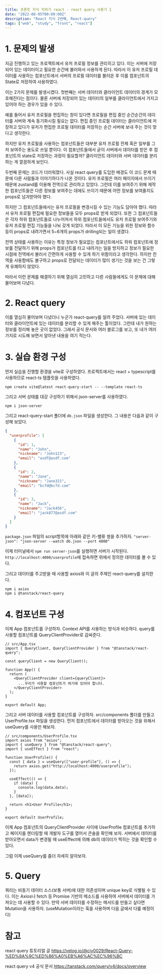 ```yaml
---
title: 프론트 지식 익히기 react - react query 사용기 1
date: "2022-08-05T00:00:00Z"
description: "React 지식 2번째, React-query"
tags: ["web", "study", "front", "react"]
---
```


# 1. 문제의 발생

지금 진행하고 있는 프로젝트에서 유저 프로필 정보를 관리히고 있다. 이는 서버에 저장되어 있는 데이터이고 필요한 순간에 불러와서 사용하게 된다. 따라서 이 유저 프로필 데이터를 사용하는 컴포넌트에서 서버의 프로필 데이터를 불러온 후 이를 컴포넌트의 State로 저장하여 사용하였다.

이는 2가지 문제를 발생시켰다. 첫번째는 서버 데이터와 클라이언트 데이터의 경계가 모호해진다는 점이다. 물론 서버에 저장되어 있는 데이터의 일부를 클라이언트에서 가지고 있어야 하는 경우가 있을 수 있다.

예를 들어서 유저 프로필을 편집하는 창이 있다면 프로필을 편집 중인 순간순간의 데이터를 서버와 계속 동기화시킬 필요는 없다. 편집 중인 프로필 데이터는 클라이언트에 저장하고 있다가 유저가 편집한 프로필 데이터를 저장하는 순간 서버에 보내 주는 것이 맞다고 생각한다.

하지만 유저 프로필을 사용하는 컴포넌트들은 대부분 유저 프로필 전체 혹은 일부를 그저 보여주는 용도로 쓰일 뿐이다. 이 컴포넌트들에서 굳이 서버에서 데이터를 받은 후 컴포넌트의 state로 저장하는 과정이 필요할까? 클라이언트 데이터와 서버 데이터를 분리하는 게 깔끔하게 보인다.

두번째 문제는 코드가 더러워졌다. 사실 react query를 도입한 배경도 이 코드 문제 때문에 다른 사람들과 이야기하다가 나온 것이다. 유저 프로필은 여러 페이지에서 쓰이기 때문에 zustand를 이용해 전역으로 관리하고 있었다. 그런데 이를 보여주기 위해 제작한 컴포넌트들은 다른 정보를 보여주는 데에도 쓰이기 때문에 어떤 정보를 보여줄지도 props로 넘겨받아야 했다.

하지만 그 컴포넌트들에서는 유저 프로필을 변경시킬 수 있는 기능도 담아야 했다. 따라서 유저 프로필 편집에 필요한 정보들을 모두 props로 받게 되었다. 또한 그 컴포넌트들은 각자 하위 컴포넌트들로 나누어져서 하위 컴포넌트들에서도 유저 프로필 보여주기와 유저 프로필 편집 기능들을 나눠 갖게 되었다. 따라서 이 모든 기능을 위한 정보와 함수 등이 props로 내려가면서 5~6개의 props가 drilling되는 일이 생겼다.

전역 상태를 사용하는 이유는 특정 정보가 필요없는 컴포넌트에서도 하위 컴포넌트에 정보를 전달하기 위해 props가 컴포넌트를 타고 내려가는 일을 방지하고 정보가 필요한 시점에 전역에서 불러서 간편하게 사용할 수 있게 하기 위함이라고 생각한다. 하지만 전역을 사용함에도 불구하고 props로 전달되는 데이터가 많이 생기는 것을 보는 건 그렇게 유쾌하지 않았다.

따라서 이런 문제를 해결하기 위해 열심히 고민하고 다른 사람들에게도 이 문제에 대해 물어보며 다녔다.

# 2. React query

이를 열심히 물어보며 다녔더니 누군가 react-query를 알려 주었다. 서버에 있는 데이터와 클라이언트에 있는 데이터를 분리할 수 있게 해주는 툴이었다. 그런데 내가 원하는 정보를 정리해 놓은 곳이 없었다. 그래서 공식 문서와 여러 블로그를 보고, 또 내가 여러 가지로 시도해 보면서 알아낸 내용을 여기 적는다.

# 3. 실습 환경 구성

먼저 실습을 진행할 환경을 vite로 구성하였다. 프로젝트에서는 react + typescript를 사용하므로 react-ts 템플릿을 사용하였다.

```
npm create vite@latest react-query-start -- --template react-ts
```

그리고 서버 상태를 대강 구성하기 위해서 json-server를 사용하였다.

```
npm i json-server
```

그리고 react-query-start 폴더에 `db.json` 파일을 생성한다. 그 내용은 다음과 같이 구성해 보았다.

```json
{
  "userprofile": [
    {
      "id": 1,
      "name": "John",
      "nickname": "John123",
      "email": "asdf@asdf.com"
    },
    {
      "id": 2,
      "name": "Jane",
      "nickname": "Jane321",
      "email": "bcfd@bcfd.com"
    },
    {
      "id": 3,
      "name": "Jack",
      "nickname": "Jack456",
      "email": "jack877@asdf.com"
    }
  ]
}
```

`package.json` 파일의 script항목에 아래와 같은 키-밸류 쌍을 추가하자. `"server-json": "json-server --watch db.json --port 4000"`

이제 터미널에서 `npm run server-json`를 실행하면 서버가 시작된다. `http://localhost:4000/userprofile`에 접속하면 위에서 정의한 데이터를 볼 수 있다.

그리고 데이터를 주고받을 때 사용할 axios와 이 글의 주제인 react-query를 설치한다.

```
npm i axios
npm i @tanstack/react-query
```

# 4. 컴포넌트 구성

이제 App 컴포넌트를 구성하자. Context API를 사용하는 방식과 비슷하다. query를 사용할 컴포넌트를 QueryClientProvider로 감싸준다.

```tsx
// src/App.tsx
import { QueryClient, QueryClientProvider } from "@tanstack/react-query";

const queryClient = new QueryClient();

function App() {
  return (
    <QueryClientProvider client={queryClient}>
      ...우리가 사용할 컴포넌트가 여기에 있어야 합니다.
    </QueryClientProvider>
  );
}

export default App;
```

그리고 서버 데이터를 사용할 컴포넌트를 구성하자. src/components 폴더를 만들고 UserProfile.tsx 파일을 생성한다. 먼저 컴포넌트에서 데이터를 받아오는 것을 위해서 useQuery를 사용만 해보자.

```tsx
// src/components/UserProfile.tsx
import axios from "axios";
import { useQuery } from "@tanstack/react-query";
import { useEffect } from "react";

function UserProfile() {
  const { data } = useQuery(["user-profile"], () => {
    return axios.get("http://localhost:4000/userprofile");
  });

  useEffect(() => {
    if (data) {
      console.log(data.data);
    }
  }, [data]);

  return <h1>User Profile</h1>;
}

export default UserProfile;
```

이제 App 컴포넌트의 QueryClientProvider 사이에 UserProfile 컴포넌트를 추가하고 페이지를 렌더링할 때 개발자 도구를 열어서 콘솔을 확인해 보자. 서버에서 데이터를 받아오면서 data가 변경될 때 useEffect에 의해 db의 데이터가 찍히는 것을 확인할 수 있다.

그럼 이제 useQuery를 좀더 자세히 알아보자.

# 5. Query

쿼리는 비동기 데이터 소스(보통 서버)에 대한 의존성이며 unique key로 식별될 수 있다. 이는 Axios나 fetch 등 Promise 기반의 메소드를 사용하여 서버에서 데이터를 가져오는 데 사용할 수 있다. 만약 서버 데이터를 수정하는 메서드를 만들고 싶다면 Mutation을 사용하자. (useMutation이라는 훅을 사용하며 다음 글에서 다룰 예정이다)

# 참고

react query 튜토리얼 글 https://velog.io/@cjy0029/React-Query-%ED%8A%9C%ED%86%A0%EB%A6%AC%EC%96%BC

react query v4 공식 문서 https://tanstack.com/query/v4/docs/overview
